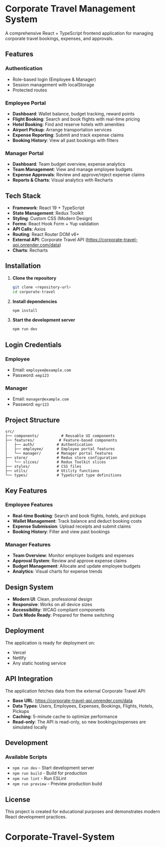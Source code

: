 # Corporate Travel Management System

A comprehensive React + TypeScript frontend application for managing corporate travel bookings, expenses, and approvals.

##  Features

### Authentication
- Role-based login (Employee & Manager)
- Session management with localStorage
- Protected routes

### Employee Portal
- **Dashboard**: Wallet balance, budget tracking, reward points
- **Flight Booking**: Search and book flights with real-time pricing
- **Hotel Booking**: Find and reserve hotels with amenities
- **Airport Pickup**: Arrange transportation services
- **Expense Reporting**: Submit and track expense claims
- **Booking History**: View all past bookings with filters

### Manager Portal
- **Dashboard**: Team budget overview, expense analytics
- **Team Management**: View and manage employee budgets
- **Expense Approvals**: Review and approve/reject expense claims
- **Reports & Charts**: Visual analytics with Recharts

##  Tech Stack

- **Framework**: React 19 + TypeScript
- **State Management**: Redux Toolkit
- **Styling**: Custom CSS (Modern Design)
- **Forms**: React Hook Form + Yup validation
- **API Calls**: Axios
- **Routing**: React Router DOM v6+
- **External API**: Corporate Travel API (https://corporate-travel-api.onrender.com/data)
- **Charts**: Recharts

##  Installation

1. **Clone the repository**
   ```bash
   git clone <repository-url>
   cd corporate-travel
   ```

2. **Install dependencies**
   ```bash
   npm install
   ```

3. **Start the development server**
   ```bash
   npm run dev
   ```

##  Login Credentials

### Employee
- Email: `employee@example.com`
- Password: `emp123`

### Manager
- Email: `manager@example.com`
- Password: `mgr123`

##  Project Structure

```
src/
├── components/          # Reusable UI components
├── features/           # Feature-based components
│   ├── auth/          # Authentication
│   ├── employee/      # Employee portal features
│   └── manager/       # Manager portal features
├── store/             # Redux store configuration
│   └── slices/        # Redux Toolkit slices
├── styles/            # CSS files
├── utils/             # Utility functions
└── types/             # TypeScript type definitions
```

##  Key Features

### Employee Features
- **Real-time Booking**: Search and book flights, hotels, and pickups
- **Wallet Management**: Track balance and deduct booking costs
- **Expense Submission**: Upload receipts and submit claims
- **Booking History**: Filter and view past bookings

### Manager Features
- **Team Overview**: Monitor employee budgets and expenses
- **Approval System**: Review and approve expense claims
- **Budget Management**: Allocate and update employee budgets
- **Analytics**: Visual charts for expense trends

##  Design System

- **Modern UI**: Clean, professional design
- **Responsive**: Works on all device sizes
- **Accessibility**: WCAG compliant components
- **Dark Mode Ready**: Prepared for theme switching

##  Deployment

The application is ready for deployment on:
- Vercel
- Netlify
- Any static hosting service

##  API Integration

The application fetches data from the external Corporate Travel API:
- **Base URL**: https://corporate-travel-api.onrender.com/data
- **Data Types**: Users, Employees, Expenses, Bookings, Flights, Hotels, Pickups
- **Caching**: 5-minute cache to optimize performance
- **Read-only**: The API is read-only, so new bookings/expenses are simulated locally

##  Development

### Available Scripts
- `npm run dev` - Start development server
- `npm run build` - Build for production
- `npm run lint` - Run ESLint
- `npm run preview` - Preview production build

##  License

This project is created for educational purposes and demonstrates modern React development practices.
# Corporate-Travel-System
